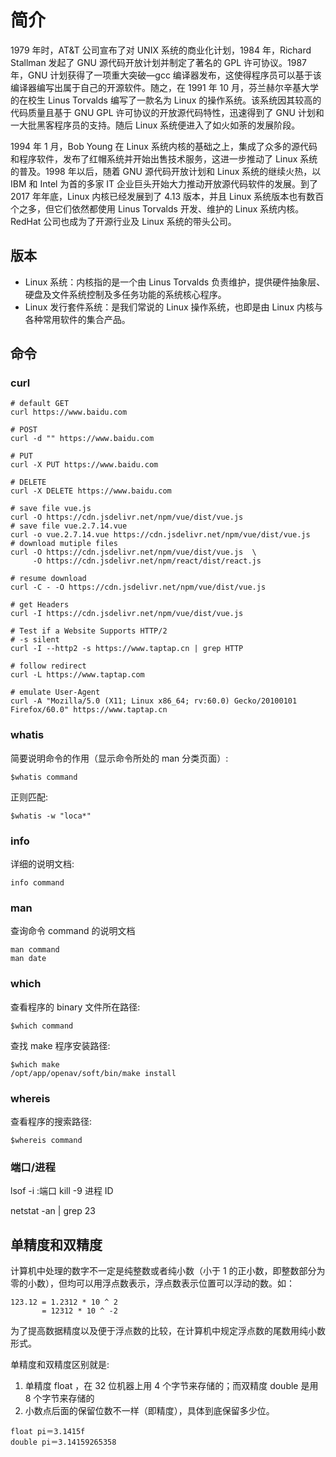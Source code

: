 # 简介

1979 年时，AT&T 公司宣布了对 UNIX 系统的商业化计划，1984 年，Richard Stallman 发起了 GNU 源代码开放计划并制定了著名的 GPL 许可协议。1987 年，GNU 计划获得了一项重大突破—gcc 编译器发布，这使得程序员可以基于该编译器编写出属于自己的开源软件。随之，在 1991 年 10 月，芬兰赫尔辛基大学的在校生 Linus Torvalds 编写了一款名为 Linux 的操作系统。该系统因其较高的代码质量且基于 GNU GPL 许可协议的开放源代码特性，迅速得到了 GNU 计划和一大批黑客程序员的支持。随后 Linux 系统便进入了如火如荼的发展阶段。

1994 年 1 月，Bob Young 在 Linux 系统内核的基础之上，集成了众多的源代码和程序软件，发布了红帽系统并开始出售技术服务，这进一步推动了 Linux 系统的普及。1998 年以后，随着 GNU 源代码开放计划和 Linux 系统的继续火热，以 IBM 和 Intel 为首的多家 IT 企业巨头开始大力推动开放源代码软件的发展。到了 2017 年年底，Linux 内核已经发展到了 4.13 版本，并且 Linux 系统版本也有数百个之多，但它们依然都使用 Linus Torvalds 开发、维护的 Linux 系统内核。RedHat 公司也成为了开源行业及 Linux 系统的带头公司。

## 版本

- Linux 系统：内核指的是一个由 Linus Torvalds 负责维护，提供硬件抽象层、硬盘及文件系统控制及多任务功能的系统核心程序。
- Linux 发行套件系统：是我们常说的 Linux 操作系统，也即是由 Linux 内核与各种常用软件的集合产品。

## 命令

### curl

```shell
# default GET
curl https://www.baidu.com

# POST
curl -d "" https://www.baidu.com

# PUT
curl -X PUT https://www.baidu.com

# DELETE
curl -X DELETE https://www.baidu.com

# save file vue.js
curl -O https://cdn.jsdelivr.net/npm/vue/dist/vue.js
# save file vue.2.7.14.vue
curl -o vue.2.7.14.vue https://cdn.jsdelivr.net/npm/vue/dist/vue.js
# download mutiple files
curl -O https://cdn.jsdelivr.net/npm/vue/dist/vue.js  \
     -O https://cdn.jsdelivr.net/npm/react/dist/react.js

# resume download
curl -C - -O https://cdn.jsdelivr.net/npm/vue/dist/vue.js

# get Headers
curl -I https://cdn.jsdelivr.net/npm/vue/dist/vue.js

# Test if a Website Supports HTTP/2
# -s silent
curl -I --http2 -s https://www.taptap.cn | grep HTTP

# follow redirect
curl -L https://www.taptap.com

# emulate User-Agent
curl -A "Mozilla/5.0 (X11; Linux x86_64; rv:60.0) Gecko/20100101 Firefox/60.0" https://www.taptap.cn
```

### whatis

简要说明命令的作用（显示命令所处的 man 分类页面）:

```
$whatis command
```

正则匹配:

```
$whatis -w "loca*"
```

### info

详细的说明文档:

```
info command
```

### man

查询命令 command 的说明文档

```shell
man command
man date
```

### which

查看程序的 binary 文件所在路径:

```
$which command
```

查找 make 程序安装路径:

```
$which make
/opt/app/openav/soft/bin/make install
```

### whereis

查看程序的搜索路径:

```
$whereis command
```

### 端口/进程

lsof -i :端口
kill -9 进程 ID

netstat -an | grep 23

## 单精度和双精度

计算机中处理的数字不一定是纯整数或者纯小数（小于 1 的正小数，即整数部分为零的小数），但均可以用浮点数表示，浮点数表示位置可以浮动的数。如：

```
123.12 = 1.2312 * 10 ^ 2
       = 12312 * 10 ^ -2
```

为了提高数据精度以及便于浮点数的比较，在计算机中规定浮点数的尾数用纯小数形式。

单精度和双精度区别就是:

1. 单精度 float ，在 32 位机器上用 4 个字节来存储的；而双精度 double 是用 8 个字节来存储的
2. 小数点后面的保留位数不一样（即精度），具体到底保留多少位。

```
float pi＝3.1415f
double pi＝3.14159265358
```
